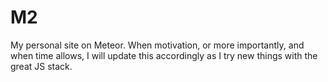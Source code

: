 # M2

My personal site on Meteor. When motivation, or more importantly, and when time allows, I will update this accordingly as I try new things with the great JS stack. 
